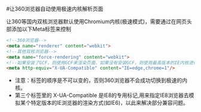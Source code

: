 #让360浏览器自动使用极速内核解析页面

让360等国内双核浏览器默认使用Chromium内核(极速模式)，需要通过在网页头部添加以下Meta标签来控制
```html
<!--360浏览器-->
<meta name="renderer" content="webkit">
<!--其他双核浏览器-->
<meta name="force-rendering" content="webkit">
<!--如果安装了GCF，则使用GCF来渲染页面，如果没有安装GCF，则使用最高版本的IE内核进行渲染。-->
<meta http-equiv="X-UA-Compatible" content="IE=edge,chrome=1"/>
```
* 注意：标签的顺序是不可以变的，否则360浏览器不会成功切换到极速的内核。<br>
* 第三个标签里的 X-UA-Compatible 是IE8的专用标记,用来指定IE8浏览器去模拟某个特定版本的IE浏览器的渲染方式(如IE6)，以此来解决部分兼容问题。

